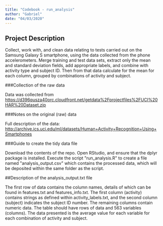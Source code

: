 ```yaml
---
title: "Codebook - run_analysis"
author: "Gabriel"
date: "04/03/2020"
---
```


## Project Description
Collect, work with, and clean data relating to tests carried out on the Samsung Galaxy S smartphone, using the data collected from the phone accelerometers. Merge training and test data sets, extract only the mean and standard deviation fields, add appropriate labels, and combine with activity type and subject ID. Then from that data calculate for the mean for each column, grouped by combinations of activity and subject.

###Collection of the raw data

Data was collected from https://d396qusza40orc.cloudfront.net/getdata%2Fprojectfiles%2FUCI%20HAR%20Dataset.zip

###Notes on the original (raw) data 

Full description of the data: http://archive.ics.uci.edu/ml/datasets/Human+Activity+Recognition+Using+Smartphones

###Guide to create the tidy data file

Download the contents of the repo.
Open RStudio, and ensure that the dplyr package is installed.
Execute the script "run_analysis.R" to create a file named "analysis_output.csv" which contains the processed data, which will be deposited within the same folder as the script.

##Description of the analysis_output.txt file

The first row of data contains the column names, details of which can be found in features.txt and features_info.txt. 
The first column (activity) contains strings as defined within activity_labels.txt, and the second column (subject) indicates the subject ID number. The remaining columns contain numeric data.
The table should have rows of  data and 563 variables (columns).
The data presented is the average value for each variable for each combination of activity and subject. 
